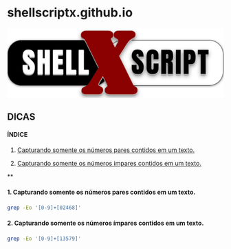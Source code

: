 # shellscriptx.github.io

![shellscriptx](shellx.png)


## DICAS

#### ÍNDICE

1. [Capturando somente os números pares contidos em um texto.](https://shellscriptx.github.io/#capturando-somente-os-n%C3%BAmeros-pares-contidos-em-um-texto)

2. [Capturando somente os números impares contidos em um texto.](https://shellscriptx.github.io/#capturando-somente-os-n%C3%BAmeros-%C3%ADmpares-contidos-em-um-texto)

**

#### 1. Capturando somente os números pares contidos em um texto.
```bash
grep -Eo '[0-9]+[02468]'
```

#### 2. Capturando somente os números ímpares contidos em um texto.
```bash
grep -Eo '[0-9]+[13579]'
```

